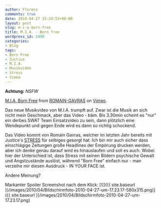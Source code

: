 ```yaml
---
author: Florenz
comments: true
date: 2010-04-27 15:24:53+00:00
layout: post
slug: m-i-a-born-free
title: M.I.A. - Born free
wordpress_id: 1490
categories:
- Blog
tags:
- Born Free
- Justice
- M.I.A.
- Musikvideo
- Stress
- Vimeo
---
```


**Achtung:** _NSFW_


[M.I.A, Born Free](http://vimeo.com/11219730) from [ROMAIN-GAVRAS](http://vimeo.com/user3148077) on [Vimeo](http://vimeo.com).



Das neue Musikvideo von M.I.A. trumpft auf. Zwar ist die Musik an sich nicht mein Geschmack, aber das Video - bäm. Bis 3.30min scheint es "nur" ein derbes SWAT Team Einsatzvideo zu sein, dann plötzlich eine Wendepunkt und gegen Ende wird es dann so richtig schockend.

Das Video kommt von Romain Gavras, welcher im letzten Jahr bereits mit Justice's [STRESS](http://vimeo.com/9518258) für selbiges gesorgt hat. Ich bin mir auch sicher dass einschlägige Zeitungen große Headlines der Empörung drucken werden, aber ich denke genau darauf wird es hinauslaufen und soll es auch. Wobei hier der Unterschied ist, dass Stress mit seinen Bildern psychische Gewalt und Angstzustände auslöst, während "Born Free" einfach nur - man verzeihe mir diesen Ausdruck - IN YOUR FACE ist.

Andere Meinung?

Markanter Spoiler Screenshot nach dem Klick: <!-- more -->
[![]({{ site.baseurl }}/images/2010/04/Bildschirmfoto-2010-04-27-um-17.23.17-580x315.png)]({{ site.baseurl }}/images/2010/04/Bildschirmfoto-2010-04-27-um-17.23.17.png)

